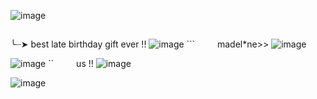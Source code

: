 ![image](https://github.com/vampire-cheshire/vampire-cheshire/assets/161101501/1ac92e19-f97d-4796-935d-fc541124a46e)

## 
╰┈➤ best late birthday gift ever !!
![image](https://github.com/vampire-cheshire/vampire-cheshire/assets/161101501/e0ddd1f4-b740-42ab-954f-e914b91221bb)
    ```    madel*ne>>
![image](https://github.com/vampire-cheshire/vampire-cheshire/assets/161101501/6425d166-cd77-4549-8d4b-c6d0c6e7ef8b)

![image](https://github.com/vampire-cheshire/vampire-cheshire/assets/161101501/19b01ab5-ddd5-49a9-bd55-cefc9ea170ba)
    ``    us !!
![image](https://github.com/vampire-cheshire/vampire-cheshire/assets/161101501/d50dd11a-3d2e-48b7-bcf7-41425dd6c25d)

![image](https://github.com/vampire-cheshire/vampire-cheshire/assets/161101501/b901e20a-0a81-4c46-9edb-d66d2ed24b42)

<!--
**vampire-cheshire/vampire-cheshire** is a ✨ _special_ ✨ repository because its `README.md` (this file) appears on your GitHub profile.

Here are some ideas to get you started:

- 🔭 I’m currently working on ...
- 🌱 I’m currently learning ...
- 👯 I’m looking to collaborate on ...
- 🤔 I’m looking for help with ...
- 💬 Ask me about ...
- 📫 How to reach me: ...
- 😄 Pronouns: ...
- ⚡ Fun fact: ...
-->
